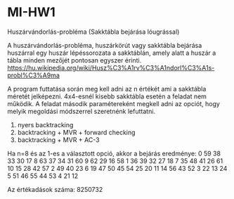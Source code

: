 # MI-HW1

Huszárvándorlás-probléma (Sakktábla bejárása lóugrással)

A huszárvándorlás-probléma, huszárkörút vagy sakktábla bejárása huszárral egy huszár lépéssorozata a sakktáblán, amely alatt a huszár a tábla minden mezőjét pontosan egyszer érinti.
https://hu.wikipedia.org/wiki/Husz%C3%A1rv%C3%A1ndorl%C3%A1s-probl%C3%A9ma

A program futtatása során meg kell adni az n értékét ami a sakktábla méretét jelképezni. 4x4-esnél kisebb sakktábla esetén a feladat nem működik. A feladat második paramétereként megkell adni az opciót, hogy melyik megoldási módszerrel szeretnénk lefuttatni.
1. nyers backtracking
2. backtracking + MVR + forward checking
3. backtracking + MVR + AC-3

Ha n=8 és az 1-es a választott opció, akkor a bejárás eredménye:
0 59 38 33 30 17 8 63
37 34 31 60 9 62 29 16
58 1 36 39 32 27 18 7
35 48 41 26 61 10 15 28
42 57 2 49 40 23 6 19
47 50 45 54 25 20 11 14
56 43 52 3 22 13 24 5
51 46 55 44 53 4 21 12

Az értékadások száma: 8250732
